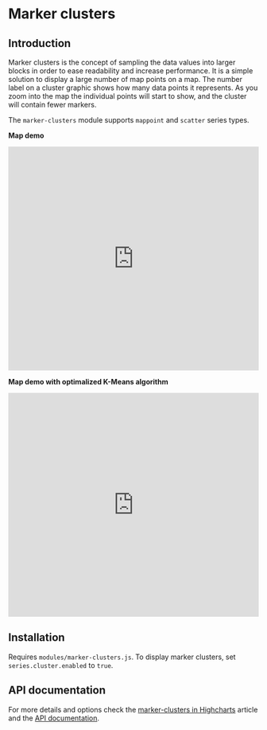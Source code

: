 Marker clusters
===============

## Introduction
Marker clusters is the concept of sampling the data values into larger blocks in order to ease readability and increase performance. It is a simple solution to display a large number of map points on a map. The number label on a cluster graphic shows how many data points it represents. As you zoom into the map the individual points will start to show, and the cluster will contain fewer markers.

The `marker-clusters` module supports `mappoint` and `scatter` series types.

**Map demo**

<iframe style="width: 100%; height: 450px; border: none;" src="https://www.highcharts.com/samples/embed/maps/marker-clusters/europe" allow="fullscreen"></iframe>

**Map demo with optimalized K-Means algorithm**

<iframe style="width: 100%; height: 450px; border: none;" src="https://www.highcharts.com/samples/embed/maps/marker-clusters/optimized-kmeans" allow="fullscreen"></iframe>

Installation
------------

Requires `modules/marker-clusters.js`. To display marker clusters, set `series.cluster.enabled` to `true`.

API documentation
-----------------

For more details and options check the [marker-clusters in Highcharts](https://highcharts.com/docs/advanced-chart-features/marker-clusters) article and the [API documentation](https://api.highcharts.com/highmaps/series.mappoint.cluster).
